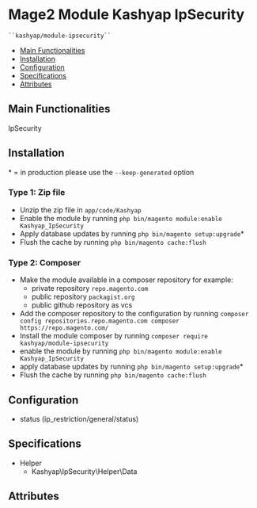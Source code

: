 # Mage2 Module Kashyap IpSecurity

    ``kashyap/module-ipsecurity``

 - [Main Functionalities](#markdown-header-main-functionalities)
 - [Installation](#markdown-header-installation)
 - [Configuration](#markdown-header-configuration)
 - [Specifications](#markdown-header-specifications)
 - [Attributes](#markdown-header-attributes)


## Main Functionalities
IpSecurity

## Installation
\* = in production please use the `--keep-generated` option

### Type 1: Zip file

 - Unzip the zip file in `app/code/Kashyap`
 - Enable the module by running `php bin/magento module:enable Kashyap_IpSecurity`
 - Apply database updates by running `php bin/magento setup:upgrade`\*
 - Flush the cache by running `php bin/magento cache:flush`

### Type 2: Composer

 - Make the module available in a composer repository for example:
    - private repository `repo.magento.com`
    - public repository `packagist.org`
    - public github repository as vcs
 - Add the composer repository to the configuration by running `composer config repositories.repo.magento.com composer https://repo.magento.com/`
 - Install the module composer by running `composer require kashyap/module-ipsecurity`
 - enable the module by running `php bin/magento module:enable Kashyap_IpSecurity`
 - apply database updates by running `php bin/magento setup:upgrade`\*
 - Flush the cache by running `php bin/magento cache:flush`


## Configuration

 - status (ip_restriction/general/status)


## Specifications

 - Helper
	- Kashyap\IpSecurity\Helper\Data


## Attributes



